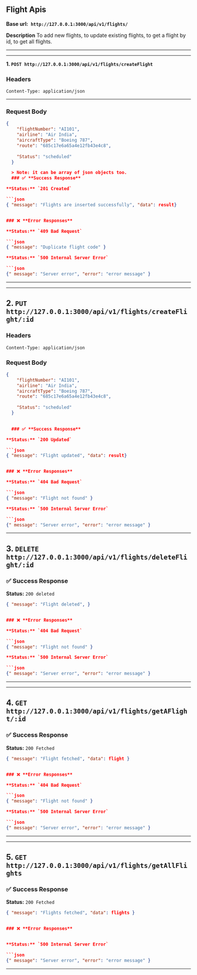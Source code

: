 ## **Flight Apis**

**Base url:` http://127.0.0.1:3000/api/v1/flights/`**

**Description**
To add new flights, to update existing flights, to get a flight by id, to get all flights.

---


---
**1. `POST http://127.0.0.1:3000/api/v1/flights/createFlight`**
###  **Headers**

```
Content-Type: application/json
```
---

###  **Request Body**

```json
{
    "flightNumber": "AI101",
    "airline": "Air India",
    "aircraftType": "Boeing 787",
    "route": "685c17e6a65a4e12fb43e4c8",
    
    "Status": "scheduled"
  }

  > Note: it can be array of json objects too.
  ### ✅ **Success Response**

**Status:** `201 Created`

```json
{ "message": "Flights are inserted successfully", "data": result}


### ❌ **Error Responses**

**Status:** `409 Bad Request`

```json
{ "message": "Duplicate flight code" }

**Status:** `500 Internal Server Error`

```json
{" message": "Server error", "error": "error message" }
```

---
---
**2. `PUT http://127.0.0.1:3000/api/v1/flights/createFlight/:id`**
---
###  **Headers**

```
Content-Type: application/json
```
###  **Request Body**

```json
{
    "flightNumber": "AI101",
    "airline": "Air India",
    "aircraftType": "Boeing 787",
    "route": "685c17e6a65a4e12fb43e4c8",
    
    "Status": "scheduled"
  }

 
  ### ✅ **Success Response**

**Status:** `200 Updated`

```json
{ "message": "Flight updated", "data": result}


### ❌ **Error Responses**

**Status:** `404 Bad Request`

```json
{ "message": "Flight not found" }

**Status:** `500 Internal Server Error`

```json
{" message": "Server error", "error": "error message" }
```

---
**3. `DELETE http://127.0.0.1:3000/api/v1/flights/deleteFlight/:id`**
---

 
  ### ✅ **Success Response**

**Status:** `200 deleted`

```json
{ "message": "Flight deleted", }


### ❌ **Error Responses**

**Status:** `404 Bad Request`

```json
{ "message": "Flight not found" }

**Status:** `500 Internal Server Error`

```json
{" message": "Server error", "error": "error message" }
```

---
---
**4. `GET http://127.0.0.1:3000/api/v1/flights/getAFlight/:id`**
---

 
  ### ✅ **Success Response**

**Status:** `200 Fetched`

```json
{ "message": "Flight fetched", "data": flight }


### ❌ **Error Responses**

**Status:** `404 Bad Request`

```json
{ "message": "Flight not found" }

**Status:** `500 Internal Server Error`

```json
{" message": "Server error", "error": "error message" }
```

---
---
**5. `GET http://127.0.0.1:3000/api/v1/flights/getAllFlights`**
---

 
  ### ✅ **Success Response**

**Status:** `200 Fetched`

```json
{ "message": "Flights fetched", "data": flights }


### ❌ **Error Responses**


**Status:** `500 Internal Server Error`

```json
{" message": "Server error", "error": "error message" }
```

---